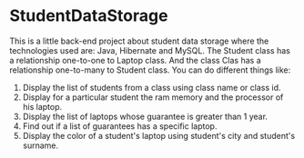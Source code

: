 # StudentDataStorage

This is a little back-end project about student data storage where the technologies used are: Java, Hibernate and MySQL.
The Student class has a relationship one-to-one to Laptop class. And the class Clas has a relationship one-to-many to Student class. 
You can do different things like:
1. Display the list of students from a class using class name or class id.
2. Display for a particular student the ram memory and the processor of his laptop.
3. Display the list of laptops whose guarantee is greater than 1 year.
4. Find out if a list of guarantees has a specific laptop.
5. Display the color of a student's laptop using student's city and student's surname.








